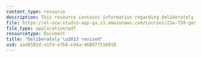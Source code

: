 ```yaml
---
content_type: resource
description: This resource contains information regarding deliberately by Irina Onoprienko.
file: https://ol-ocw-studio-app-qa.s3.amazonaws.com/courses/21w-758-genre-fiction-workshop-spring-2013/aad8582da1fde7b8cd4a46807751b910_MIT21W_758S13_del-Fn_drft.pdf
file_type: application/pdf
resourcetype: Document
title: "Deliberately \u2013 revised"
uid: aad8582d-a1fd-e7b8-cd4a-46807751b910
---
```

